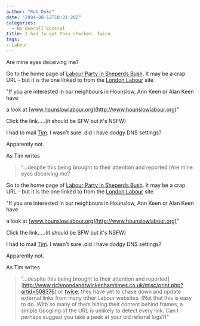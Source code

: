 ```yaml
---
author: "Rob Dyke"
date: "2004-08-12T10:31:28Z"
categories:
  - No Overall Control
title: I had to get this checked. Twice.
tags:
- Labour
---
```

Are mine eyes deceiving me?

Go to the home page of [Labour Party in Sheperds Bush](http://homepages.poptel.org.uk/lp.org.ruskin/index.html). It may be a crap URL - but it is the one linked to from the [London Labour](http://www.london.labour.co.uk) site

"If you are interested in our neighbours in Hounslow, Ann Keen or Alan Keen have
  
a look at [www.hounslowlabour.org](http://www.hounslowlabour.org)"

Click the link.....(it should be SFW but it's NSFW)

I had to mail [Tim](http://www.bloggerheads.com/). I wasn't sure..did I have dodgy DNS settings?

Apparently not.

As Tim writes

> "...despite this being brought to their attention and reported [Are mine eyes deceiving me?

Go to the home page of [Labour Party in Sheperds Bush](http://homepages.poptel.org.uk/lp.org.ruskin/index.html). It may be a crap URL - but it is the one linked to from the [London Labour](http://www.london.labour.co.uk) site

"If you are interested in our neighbours in Hounslow, Ann Keen or Alan Keen have
  
a look at [www.hounslowlabour.org](http://www.hounslowlabour.org)"

Click the link.....(it should be SFW but it's NSFW)

I had to mail [Tim](http://www.bloggerheads.com/). I wasn't sure..did I have dodgy DNS settings?

Apparently not.

As Tim writes

> "...despite this being brought to their attention and reported](http://www.richmondandtwickenhamtimes.co.uk/misc/print.php?artid=508376) or [twice](http://www.newmediazero.com/news/story.asp?id=248662), they have yet to chase down and update external links from many other Labour websites. (Not that this is easy to do. With so many of them hiding their content behind frames, a simple Googling of the URL is unlikely to detect every link. Can I perhaps suggest you take a peek at your old referral logs?)"
